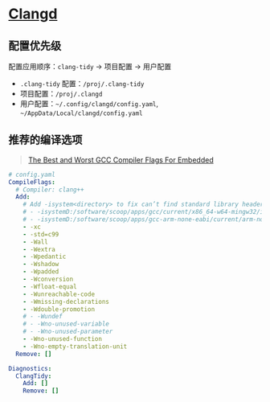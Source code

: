 # [Clangd]

## 配置优先级

配置应用顺序：`clang-tidy` -> 项目配置 -> 用户配置

+ `.clang-tidy` 配置：`/proj/.clang-tidy`
+ 项目配置：`/proj/.clangd`
+ 用户配置：`~/.config/clangd/config.yaml`, `~/AppData/Local/clangd/config.yaml`

## 推荐的编译选项

> [The Best and Worst GCC Compiler Flags For Embedded]

```yaml
# config.yaml
CompileFlags:
  # Compiler: clang++
  Add:
    # Add -isystem<directory> to fix can’t find standard library headers
    # - -isystemD:/software/scoop/apps/gcc/current/x86_64-w64-mingw32/include
    # - -isystemD:/software/scoop/apps/gcc-arm-none-eabi/current/arm-none-eabi/include
    - -xc
    - -std=c99
    - -Wall
    - -Wextra
    - -Wpedantic
    - -Wshadow
    - -Wpadded
    - -Wconversion
    - -Wfloat-equal
    - -Wunreachable-code
    - -Wmissing-declarations
    - -Wdouble-promotion
    # - -Wundef
    # - -Wno-unused-variable
    # - -Wno-unused-parameter
    - -Wno-unused-function
    - -Wno-empty-translation-unit
  Remove: []

Diagnostics:
  ClangTidy:
    Add: []
    Remove: []
```

[Clangd]: https://clangd.llvm.org
[The Best and Worst GCC Compiler Flags For Embedded]: https://interrupt.memfault.com/blog/best-and-worst-gcc-clang-compiler-flags
